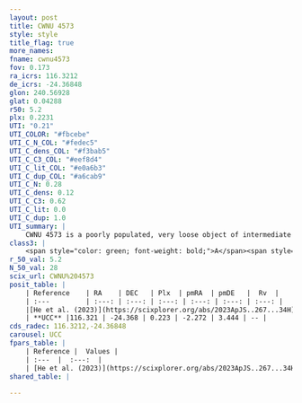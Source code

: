 ```yaml
---
layout: post
title: CWNU 4573
style: style
title_flag: true
more_names: 
fname: cwnu4573
fov: 0.173
ra_icrs: 116.3212
de_icrs: -24.36848
glon: 240.56928
glat: 0.04288
r50: 5.2
plx: 0.2231
UTI: "0.21"
UTI_COLOR: "#fbcebe"
UTI_C_N_COL: "#fedec5"
UTI_C_dens_COL: "#f3bab5"
UTI_C_C3_COL: "#eef8d4"
UTI_C_lit_COL: "#e0a6b3"
UTI_C_dup_COL: "#a6cab9"
UTI_C_N: 0.28
UTI_C_dens: 0.12
UTI_C_C3: 0.62
UTI_C_lit: 0.0
UTI_C_dup: 1.0
UTI_summary: |
    CWNU 4573 is a poorly populated, very loose object of intermediate C3 quality. It was recently reported in the literature.
class3: |
    <span style="color: green; font-weight: bold;">A</span><span style="color: red; font-weight: bold;">C</span>
r_50_val: 5.2
N_50_val: 28
scix_url: CWNU%204573
posit_table: |
    | Reference    | RA    | DEC   | Plx  | pmRA  | pmDE   |  Rv  |
    | :---         | :---: | :---: | :---: | :---: | :---: | :---: |
    |[He et al. (2023)](https://scixplorer.org/abs/2023ApJS..267...34H) | 116.327 | -24.388 | 0.221 | -2.328 | 3.481 | -- |
    | **UCC** |116.321 | -24.368 | 0.223 | -2.272 | 3.444 | -- | 
cds_radec: 116.3212,-24.36848
carousel: UCC
fpars_table: |
    | Reference |  Values |
    | :---  |  :---:  |
    | [He et al. (2023)](https://scixplorer.org/abs/2023ApJS..267...34H) | `A0=0.95, m-M=12.9, logA=8.8` |
shared_table: |
    
---
```


